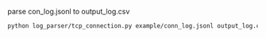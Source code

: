 parse con_log.jsonl to output_log.csv
```bash
python log_parser/tcp_connection.py example/conn_log.jsonl output_log.csv
```